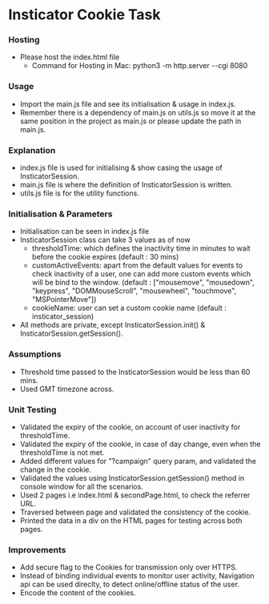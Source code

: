 # Insticator Cookie Task

### Hosting
- Please host the index.html file
  - Command for Hosting in Mac: python3 -m http.server --cgi 8080

### Usage
- Import the main.js file and see its initialisation & usage in index.js.
- Remember there is a dependency of main.js on utils.js so move it at the same position in the project as main.js or please update the path in main.js.

### Explanation
- index.js file is used for initialising & show casing the usage of InsticatorSession.
- main.js file is where the definition of InsticatorSession is written.
- utils.js file is for the utility functions.

### Initialisation & Parameters
- Initialisation can be seen in index.js file
- InsticatorSession class can take 3 values as of now
  - thresholdTime: which defines the inactivity time in minutes to wait before the cookie expires (default : 30 mins)
  - customActiveEvents: apart from the default values for events to check inactivity of a user, one can add more custom events which will be bind to the window. (default : ["mousemove", "mousedown", "keypress", "DOMMouseScroll", "mousewheel", "touchmove", "MSPointerMove"])
  - cookieName: user can set a custom cookie name (default : insticator_session)
- All methods are private, except InsticatorSession.init() & InsticatorSession.getSession().

### Assumptions
- Threshold time passed to the InsticatorSession would be less than 60 mins.
- Used GMT timezone across.

### Unit Testing
- Validated the expiry of the cookie, on account of user inactivity for thresholdTime.
- Validated the expiry of the cookie, in case of day change, even when the thresholdTime is not met.
- Added different values for "?campaign" query param, and validated the change in the cookie.
- Validated the values using InsticatorSession.getSession() method in console window for all the scenarios.
- Used 2 pages i.e index.html & secondPage.html, to check the referrer URL.
- Traversed between page and validated the consistency of the cookie.
- Printed the data in a div on the HTML pages for testing across both pages.

### Improvements
- Add secure flag to the Cookies for transmission only over HTTPS.
- Instead of binding individual events to monitor user activity, Navigation api can be used direclty, to detect online/offline status of the user.
- Encode the content of the cookies.